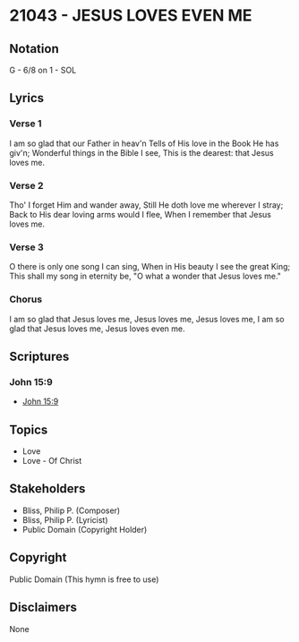 # 21043 - JESUS LOVES EVEN ME

## Notation

G - 6/8 on 1 - SOL

## Lyrics

### Verse 1

I am so glad that our Father in heav'n Tells of His love in the Book He has giv'n; Wonderful things in the Bible I see, This is the dearest: that Jesus loves me.

### Verse 2

Tho' I forget Him and wander away, Still He doth love me wherever I stray; Back to His dear loving arms would I flee, When I remember that Jesus loves me.

### Verse 3

O there is only one song I can sing, When in His beauty I see the great King; This shall my song in eternity be, "O what a wonder that Jesus loves me."

### Chorus

I am so glad that Jesus loves me, Jesus loves me, Jesus loves me, I am so glad that Jesus loves me, Jesus loves even me.


## Scriptures

### John 15:9

- [John 15:9](https://www.biblegateway.com/passage/?search=John%2015%3A9)


## Topics

- Love
- Love - Of Christ

## Stakeholders

- Bliss, Philip P. (Composer)
- Bliss, Philip P. (Lyricist)
- Public Domain (Copyright Holder)

## Copyright

Public Domain
(This hymn is free to use)

## Disclaimers

None

